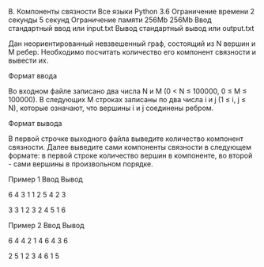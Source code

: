 
B. Компоненты связности
	Все языки 	Python 3.6
Ограничение времени 	2 секунды 	5 секунд
Ограничение памяти 	256Mb 	256Mb
Ввод 	стандартный ввод или input.txt
Вывод 	стандартный вывод или output.txt

Дан неориентированный невзвешенный граф, состоящий из N вершин и M ребер. Необходимо посчитать количество его компонент связности и вывести их.

Формат ввода

Во входном файле записано два числа N и M (0 < N ≤ 100000, 0 ≤ M ≤ 100000). В следующих M строках записаны по два числа i и j (1 ≤ i, j ≤ N), которые означают, что вершины i и j соединены ребром.

Формат вывода

В первой строчке выходного файла выведите количество компонент связности. Далее выведите сами компоненты связности в следующем формате: в первой строке количество вершин в компоненте, во второй - сами вершины в произвольном порядке.

Пример 1
Ввод
Вывод

6 4
3 1
1 2
5 4
2 3

	

3
3
1 2 3 
2
4 5 
1
6 

Пример 2
Ввод
Вывод

6 4
4 2
1 4
6 4
3 6

	

2
5
1 2 3 4 6 
1
5 

